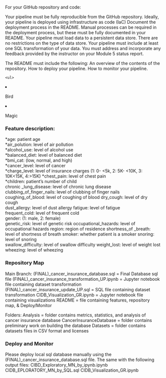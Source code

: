 For your GitHub repository and code:

Your pipeline must be fully reproducible from the GitHub repository.
    Ideally, your pipeline is deployed using infrastructure as code (IaC)
    Document the deployment process in the README.
    Manual processes can be required in the deployment process, but these must be fully documented in your README.
Your pipeline must load data to a persistent data store.
    There are no restrictions on the type of data store.
    Your pipeline must include at least one SQL transformation of your data.
You must address and incorporate any feedback provided by the instructor on your Module 5 status report.

The README must include the following:
    An overview of the contents of the repository.
    How to deploy your pipeline.
    How to monitor your pipeline.
    
    
    <ul>
<li><p>Bird</p></li>
<li><p>Magic</p></li>
</ul>
    
### Feature description:

*age: patient age		
*air_polution: level of air pollution	
*alcohol_use: level of alcohol use	
*balanced_diet: level of balanced diet	
*bmi_cat: (low, normal, and high)	
*cancer_level: level of cancer	
*charge_level: level of insurance charges (1: 0- <5k, 2: 5K- <10K, 3: 10K<15K, 4:>15K)
*chest_pain: level of chest pain	
*children: patient’s number of child	
chronic _lung_disease: level of chronic lung disease
clubbing_of_finger_nails: level of clubbing of finger nails
coughing_of_blood: level of coughing of blood
dry_cough: level of dry cough	
dust_allergy: level of dust allergy	
fatigue: level of fatigue		
frequent_cold: level of frequent cold	
gender: (1: male, 2: female)	
genetic_risk: level of genetic risk	
occupational_hazards: level of occupational hazards
region: region of residence	
shortness_of _breath: level of shortness of breath
smoker: whether patient is a smoker	
snoring: level of snoring	
swallow_difficulty: level of swallow difficulty
weight_lost: level of weight lost	
wheezing: level of wheezing	




### Repository Map 

Main Branch:
(FINAL)_cancer_insurance_database.sql = Final Database sql file
(FINAL)_cancer_insurance_transformation_UP.ipynb = Jupyter notebook file containing dataset transformation
(FINAL)_cancer_insurance_update_UP.sql = SQL file containing dataset transformation
CIDB_Visualization_GR.ipynb = Jupyter notebook file containing visualizations
README = file containing features, repository map, & Deploy/Monitor

Folders:
Analysis = folder contains metrics, statistics, and analysis of cancer insurance database
CancerInsuranceDatabase = folder contains preliminary work on building the database
Datasets = folder contains datasets files in CSV format and licenses





### Deploy and Monitor

Please deploy local sql database manually using the (FINAL)_cancer_insurance_database.sql file. 
The same with the following output files:
    CIBD_Exploratory_MN_by_ipynb.ipynb
    CIDB_EPLORATORY_MN_by_SQL.sql
    CIDB_Visualization_GR.ipynb







